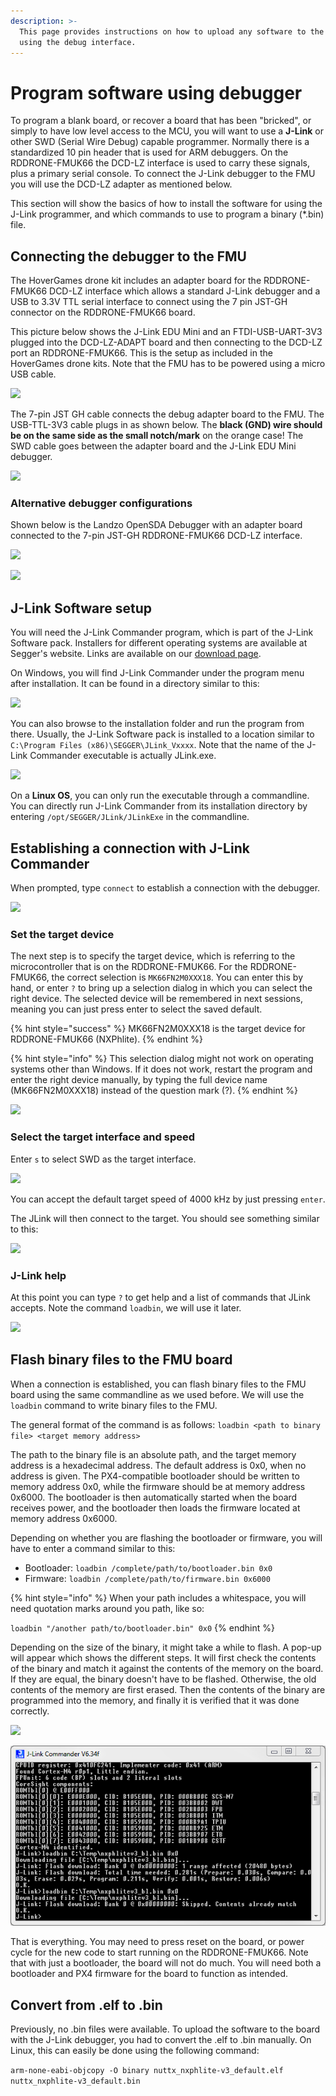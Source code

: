```yaml
---
description: >-
  This page provides instructions on how to upload any software to the board
  using the debug interface.
---
```


# Program software using debugger

To program a blank board, or recover a board that has been "bricked", or simply to have low level access to the MCU, you will want to use a **J-Link** or other SWD (Serial Wire Debug) capable programmer. Normally there is a standardized 10 pin header that is used for ARM debuggers. On the RDDRONE-FMUK66 the DCD-LZ interface is used to carry these signals, plus a primary serial console. To connect the J-Link debugger to the FMU you will use the DCD-LZ adapter as mentioned below.

This section will show the basics of how to install the software for using the J-Link programmer, and which commands to use to program a binary (\*.bin) file.

## Connecting the debugger to the FMU

The HoverGames drone kit includes an adapter board for the RDDRONE-FMUK66 DCD-LZ interface which allows a standard J-Link debugger and a USB to 3.3V TTL serial interface to connect using the 7 pin JST-GH connector on the RDDRONE-FMUK66 board.

This picture below shows the J-Link EDU Mini and an FTDI-USB-UART-3V3 plugged into the DCD-LZ-ADAPT board and then connecting to the DCD-LZ port an RDDRONE-FMUK66. This is the setup as included in the HoverGames drone kits. Note that the FMU has to be powered using a micro USB cable.

![](../../../../.gitbook/assets/debuggig\_setup.jpg)

The 7-pin JST GH cable connects the debug adapter board to the FMU. The USB-TTL-3V3 cable plugs in as shown below. The **black (GND) wire should be on the same side as the small notch/mark** on the orange case! The SWD cable goes between the adapter board and the J-Link EDU Mini debugger.&#x20;

![](../../../../.gitbook/assets/debug\_adapter.jpg)

### Alternative debugger configurations

Shown below is the Landzo OpenSDA Debugger with an adapter board connected to the 7-pin JST-GH RDDRONE-FMUK66 DCD-LZ interface.

![](../../../../.gitbook/assets/landzo\_opensda.png)

![](../../../../.gitbook/assets/jlink\_debugger.png)

## J-Link Software setup

You will need the J-Link Commander program, which is part of the J-Link Software pack. Installers for different operating systems are available at Segger's website. Links are available on our [download page](https://nxp.gitbook.io/nxp-cup/downloads-and-links).

On Windows, you will find J-Link Commander under the program menu after installation. It can be found in a directory similar to this:

![](../../../../.gitbook/assets/jlink\_software1.png)

You can also browse to the installation folder and run the program from there. Usually, the J-Link Software pack is installed to a location similar to `C:\Program Files (x86)\SEGGER\JLink_Vxxxx`. Note that the name of the J-Link Commander executable is actually JLink.exe.

![](../../../../.gitbook/assets/jlink\_software2.png)

On a **Linux OS**, you can only run the executable through a commandline. You can directly run J-Link Commander from its installation directory by entering `/opt/SEGGER/JLink/JLinkExe` in the commandline.

## Establishing a connection with J-Link Commander

When prompted, type `connect` to establish a connection with the debugger.

![](../../../../.gitbook/assets/connect\_jlink.png)

### Set the target device

The next step is to specify the target device, which is referring to the microcontroller that is on the RDDRONE-FMUK66. For the RDDRONE-FMUK66, the correct selection is `MK66FN2M0XXX18`. You can enter this by hand, or enter `?` to bring up a selection dialog in which you can select the right device. The selected device will be remembered in next sessions, meaning you can just press enter to select the saved default.

{% hint style="success" %}
MK66FN2M0XXX18 is the target device for RDDRONE-FMUK66 (NXPhlite).
{% endhint %}

{% hint style="info" %}
This selection dialog might not work on operating systems other than Windows. If it does not work, restart the program and enter the right device manually, by typing the full device name (MK66FN2M0XXX18) instead of the question mark (?).
{% endhint %}

![](../../../../.gitbook/assets/connect\_jlink2.png)

### Select the target interface and speed

&#x20;Enter `s` to select SWD as the target interface.&#x20;

![](../../../../.gitbook/assets/select\_swd.png)

You can accept the default target speed of 4000 kHz by just pressing `enter`.

The JLink will then connect to the target. You should see something similar to this:

![](../../../../.gitbook/assets/sucessful\_jlink\_connection.png)

### J-Link help

At this point you can type `?` to get help and a list of commands that JLink accepts. Note the command `loadbin`, we will use it later.

![](../../../../.gitbook/assets/jlink\_help.png)

## Flash binary files to the FMU board

When a connection is established, you can flash binary files to the FMU board using the same commandline as we used before. We will use the `loadbin` command to write binary files to the FMU.

The general format of the command is as follows: `loadbin <path to binary file> <target memory address>`

The path to the binary file is an absolute path, and the target memory address is a hexadecimal address. The default address is 0x0, when no address is given. The PX4-compatible bootloader should be written to memory address 0x0, while the firmware should be at memory address 0x6000. The bootloader is then automatically started when the board receives power, and the bootloader then loads the firmware located at memory address 0x6000.

Depending on whether you are flashing the bootloader or firmware, you will have to enter a command similar to this:

* Bootloader: `loadbin /complete/path/to/bootloader.bin 0x0`
* Firmware: `loadbin /complete/path/to/firmware.bin 0x6000`

{% hint style="info" %}
When your path includes a whitespace, you will need quotation marks around you path, like so:

`loadbin "/another path/to/bootloader.bin" 0x0`
{% endhint %}

Depending on the size of the binary, it might take a while to flash. A pop-up will appear which shows the different steps. It will first check the contents of the binary and match it against the contents of the memory on the board. If they are equal, the binary doesn't have to be flashed. Otherwise, the old contents of the memory are first erased. Then the contents of the binary are programmed into the memory, and finally it is verified that it was done correctly.



![](../../../../.gitbook/assets/flashing\_process.png)

![](../../../../.gitbook/assets/flashing-bootloader.png)

That is everything. You may need to press reset on the board, or power cycle for the new code to start running on the RDDRONE-FMUK66. Note that with just a bootloader, the board will not do much. You will need both a bootloader and PX4 firmware for the board to function as intended.

## Convert from .elf to .bin

Previously, no .bin files were available. To upload the software to the board with the J-Link debugger, you had to convert the .elf to .bin manually. On Linux, this can easily be done using the following command:

`arm-none-eabi-objcopy -O binary nuttx_nxphlite-v3_default.elf nuttx_nxphlite-v3_default.bin`
